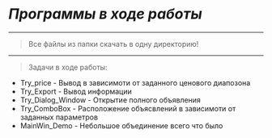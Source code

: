 # _Программы в ходе работы_
---
>Все файлы из папки скачать в одну директорию!
---
>Задачи в ходе работы:

* Try_price - Вывод в зависимоти от заданного ценового диапозона
* Try_Export - Вывод информации
* Try_Dialog_Window - Открытие полного объявления
* Try_ComboBox - Расположение объясвлений в зависимоти от заданных параметров
* MainWin_Demo - Небольшое объединение всего что было
